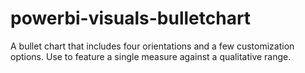 # powerbi-visuals-bulletchart
A bullet chart that includes four orientations and a few customization options. Use to feature a single measure against a qualitative range.
